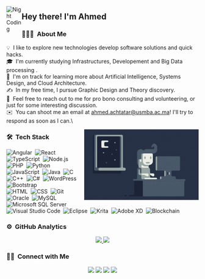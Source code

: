
<img alt="Night Coding" src="./assets/Hand%20Wave.gif" width='40' align="left"/><h2>Hey there! I'm Ahmed</h2>

<!-- ## 👋 &nbsp;Hey there! I'm Aditya -->

### 👨🏻‍💻 &nbsp;About Me

💡 &nbsp;I like to explore new technologies develop software solutions and quick hacks.\
🎓 &nbsp;I'm currently studying Infrastructures, Developement and Big Data processing .\
🌱 &nbsp;I'm on track for learning more about Artificial Intelligence, Systems Design, and Cloud Architecture.\
✍️ &nbsp;In my free time, I pursue Graphic Design and Theory discovery.\
💬 &nbsp;Feel free to reach out to me for pro bono consulting and volunteering, or just for some interesting discussion.\
✉️ &nbsp;You can shoot me an email at ahmed.achtatar@usmba.ac.ma! I'll try to respond as soon as I can.\

<img alt="Night Coding" src="https://raw.githubusercontent.com/AVS1508/AVS1508/master/assets/Night-Coding.gif" align="right"/>

### 🛠 &nbsp;Tech Stack

![Angular](https://img.shields.io/badge/-Angular-05122A?style=flat&logo=angular)&nbsp;
![React](https://img.shields.io/badge/-React-05122A?style=flat&logo=react)&nbsp;
![TypeScript](https://img.shields.io/badge/-TypeScript-05122A?style=flat&logo=TypeScript)&nbsp;
![Node.js](https://img.shields.io/badge/-Node.js-05122A?style=flat&logo=node.js)&nbsp;
![PHP](https://img.shields.io/badge/-PHP-05122A?style=flat&logo=PHP)&nbsp;
![Python](https://img.shields.io/badge/-Python-05122A?style=flat&logo=python)\
![JavaScript](https://img.shields.io/badge/-JavaScript-05122A?style=flat&logo=javascript)&nbsp;
![Java](https://img.shields.io/badge/-Java-05122A?style=flat&logo=Java&logoColor=FFA518)&nbsp;
![C](https://img.shields.io/badge/-C-05122A?style=flat&logo=C&logoColor=A8B9CC)&nbsp;
![C++](https://img.shields.io/badge/-C++-05122A?style=flat&logo=C%2B%2B&logoColor=00599C)&nbsp;
![C#](https://img.shields.io/badge/-C%20Sharp-05122A?style=flat&logo=C%20Sharp&logoColor=00599C)&nbsp;
![WordPress](https://img.shields.io/badge/-WordPress-05122A?style=flat&logo=WordPress&logoColor=00599C)&nbsp;
![Bootstrap](https://img.shields.io/badge/-Bootstrap-05122A?style=flat&logo=bootstrap&logoColor=563D7C)\
![HTML](https://img.shields.io/badge/-HTML-05122A?style=flat&logo=HTML5)&nbsp;
![CSS](https://img.shields.io/badge/-CSS-05122A?style=flat&logo=CSS3&logoColor=1572B6)&nbsp;
![Git](https://img.shields.io/badge/-Git-05122A?style=flat&logo=git)&nbsp;
![Oracle](https://img.shields.io/badge/-Oracle-05122A?style=flat&logo=Oracle)&nbsp;
![MySQL](https://img.shields.io/badge/-MySQL-05122A?style=flat&logo=MySQL)&nbsp;
![Microsoft SQL Server](https://img.shields.io/badge/-Microsoft%20SQL%20Server-05122A?style=flat&logo=Microsoft%20SQL%20Server)\
![Visual Studio Code](https://img.shields.io/badge/-Visual%20Studio%20Code-05122A?style=flat&logo=visual-studio-code&logoColor=007ACC)&nbsp;
![Eclipse](https://img.shields.io/badge/-Eclipse-05122A?style=flat&logo=eclipse-ide&logoColor=2C2255)&nbsp;
![Krita](https://img.shields.io/badge/-Krita-05122A?style=flat&logo=Krita)&nbsp;
![Adobe XD](https://img.shields.io/badge/-Adobe%20XD-05122A?style=flat&logo=Adobe%20XD)&nbsp;
![Blockchain](https://img.shields.io/badge/-Blockchain-05122A?style=flat&logo=Blockchain.com)

### ⚙️ &nbsp;GitHub Analytics

<p align="center">
<a href="https://github.com/AVS1508">
  <img height="180em" src="https://github-readme-stats-eight-theta.vercel.app/api?username=Ahmed-Achtatar&show_icons=true&theme=algolia&include_all_commits=true&count_private=true"/>
  <img height="180em" src="https://github-readme-stats-eight-theta.vercel.app/api/top-langs/?username=Ahmed-Achtatar&layout=compact&langs_count=8&theme=algolia"/>
</a>
</p>

### 🤝🏻 &nbsp;Connect with Me

<p align="center">
<a href="https://tech-chro.ma"><img src="https://img.shields.io/badge/-myWebsite-3423A6?style=flat&logo=Google-Chrome&logoColor=white"/></a>
<a href="https://www.linkedin.com/in/ahmed-achtatar"><img src="https://img.shields.io/badge/-Ahmed%20Achtatar-0077B5?style=flat&logo=Linkedin&logoColor=white"/></a>
<a href="mailto:ahmed.achtatar@usmba.ac.ma"><img src="https://img.shields.io/badge/-ahmed.achtatar@usmba.ac.ma-D14836?style=flat&logo=Gmail&logoColor=white"/></a>
<a href="https://discord.gg/B38kkZkYjF"><img src="https://img.shields.io/badge/-https://discord.gg/B38kkZkYjF-5865F2?style=flat&logo=Discord&logoColor=white"/></a>
</p>

